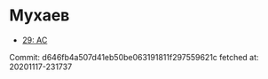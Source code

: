 # Мухаев
- [29: AC](29.md)

Commit: d646fb4a507d41eb50be063191811f297559621c
 fetched at: 20201117-231737
